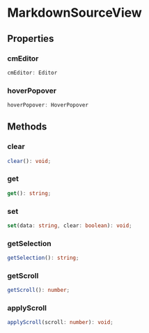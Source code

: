 # MarkdownSourceView



## Properties

### cmEditor

```ts
cmEditor: Editor
```



### hoverPopover

```ts
hoverPopover: HoverPopover
```




## Methods

### clear

```ts
clear(): void;
```



### get

```ts
get(): string;
```



### set

```ts
set(data: string, clear: boolean): void;
```



### getSelection

```ts
getSelection(): string;
```



### getScroll

```ts
getScroll(): number;
```



### applyScroll

```ts
applyScroll(scroll: number): void;
```



